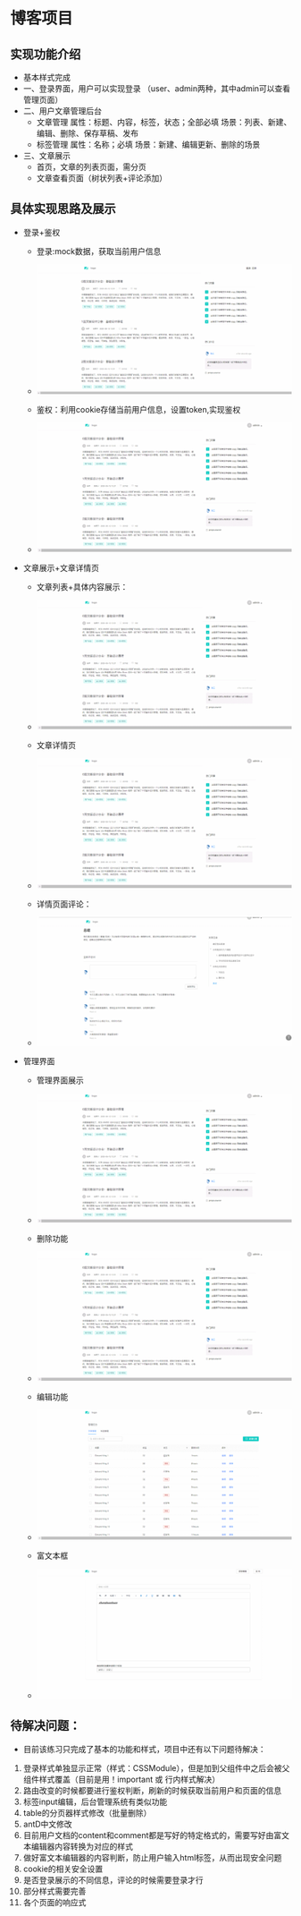 # 博客项目
## 实现功能介绍
* 基本样式完成
* 一、登录界面，用户可以实现登录 （user、admin两种，其中admin可以查看管理页面）
* 二、用户文章管理后台
  * 文章管理
    属性：标题、内容，标签，状态；全部必填
    场景：列表、新建、编辑、删除、保存草稿、发布
  * 标签管理
    属性：名称；必填
    场景：新建、编辑更新、删除的场景
* 三、文章展示
  * 首页，文章的列表页面，需分页
  * 文章查看页面（树状列表+评论添加）
## 具体实现思路及展示
* 登录+鉴权
  * 登录:mock数据，获取当前用户信息
  * ![login](https://github.com/Verahuan/Training-Assignment-Blog/blob/master/docs/%E7%99%BB%E5%BD%95.gif)

  * 鉴权：利用cookie存储当前用户信息，设置token,实现鉴权
  * ![鉴权](https://github.com/Verahuan/Training-Assignment-Blog/blob/master/docs/%E9%89%B4%E6%9D%83.gif)

* 文章展示+文章详情页

  * 文章列表+具体内容展示：
  * ![login](https://github.com/Verahuan/Training-Assignment-Blog/blob/master/docs/%E7%82%B9%E5%87%BB%E6%96%87%E7%AB%A0%E5%87%BA%E7%8E%B0%E8%AF%A6%E6%83%85%E9%A1%B5.gif)
  
  * 文章详情页
  * ![login](https://github.com/Verahuan/Training-Assignment-Blog/blob/master/docs/%E7%82%B9%E5%87%BB%E6%96%87%E7%AB%A0%E5%87%BA%E7%8E%B0%E8%AF%A6%E6%83%85%E9%A1%B5.gif)
  
  * 详情页面评论：
  * ![login](https://github.com/Verahuan/Training-Assignment-Blog/blob/master/docs/%E8%AF%A6%E6%83%85%E9%A1%B5%E8%AF%84%E8%AE%BA.gif)

* 管理界面
  * 管理界面展示
  * ![login](https://github.com/Verahuan/Training-Assignment-Blog/blob/master/docs/%E5%90%8E%E5%8F%B0%E7%AE%A1%E7%90%86%E7%95%8C%E9%9D%A2.gif)
  
  * 删除功能
  * ![login](https://github.com/Verahuan/Training-Assignment-Blog/blob/master/docs/%E7%AE%A1%E7%90%86%E7%95%8C%E9%9D%A2%E5%88%A0%E9%99%A4%E5%8A%9F%E8%83%BD.gif)
  
  * 编辑功能
  * ![login](https://github.com/Verahuan/Training-Assignment-Blog/blob/master/docs/%E7%AE%A1%E7%90%86%E7%95%8C%E9%9D%A2%E7%BC%96%E8%BE%91%E5%8A%9F%E8%83%BD.gif)
  
  * 富文本框
  * ![login](https://github.com/Verahuan/Training-Assignment-Blog/blob/master/docs/%E5%AF%8C%E6%96%87%E6%9C%AC%E6%A1%86%E5%AE%9E%E7%8E%B0.gif)

## 待解决问题：
* 目前该练习只完成了基本的功能和样式，项目中还有以下问题待解决：
1. 登录样式单独显示正常（样式：CSSModule），但是加到父组件中之后会被父组件样式覆盖（目前是用！important 或 行内样式解决）
2. 路由改变的时候都要进行鉴权判断，刷新的时候获取当前用户和页面的信息
3. 标签input编辑，后台管理系统有类似功能
4. table的分页器样式修改（批量删除）
5. antD中文修改
6. 目前用户文档的content和comment都是写好的特定格式的，需要写好由富文本编辑器内容转换为对应的样式
7. 做好富文本编辑器的内容判断，防止用户输入html标签，从而出现安全问题
8. cookie的相关安全设置
9. 是否登录展示的不同信息，评论的时候需要登录才行
10. 部分样式需要完善
11. 各个页面的响应式
